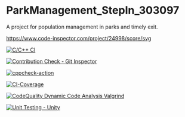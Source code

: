 # ParkManagement_StepIn_303097
A project for population management in parks and timely exit.


https://www.code-inspector.com/project/24998/score/svg

[![C/C++ CI](https://github.com/UdayKiran2100/ParkManagement_StepIn_303097/actions/workflows/c-build.yml/badge.svg)](https://github.com/UdayKiran2100/ParkManagement_StepIn_303097/actions/workflows/c-build.yml)

[![Contribution Check - Git Inspector](https://github.com/UdayKiran2100/ParkManagement_StepIn_303097/actions/workflows/git-inspect.yml/badge.svg)](https://github.com/UdayKiran2100/ParkManagement_StepIn_303097/actions/workflows/git-inspect.yml)

[![cppcheck-action](https://github.com/UdayKiran2100/ParkManagement_StepIn_303097/actions/workflows/cppcheck.yml/badge.svg)](https://github.com/UdayKiran2100/ParkManagement_StepIn_303097/actions/workflows/cppcheck.yml)

[![CI-Coverage](https://github.com/UdayKiran2100/ParkManagement_StepIn_303097/actions/workflows/gcov.yml/badge.svg)](https://github.com/UdayKiran2100/ParkManagement_StepIn_303097/actions/workflows/gcov.yml)

[![CodeQuality Dynamic Code Analysis Valgrind](https://github.com/UdayKiran2100/ParkManagement_StepIn_303097/actions/workflows/dynamic.yml/badge.svg)](https://github.com/UdayKiran2100/ParkManagement_StepIn_303097/actions/workflows/dynamic.yml)

[![Unit Testing - Unity](https://github.com/UdayKiran2100/ParkManagement_StepIn_303097/actions/workflows/uni-test.yml/badge.svg)](https://github.com/UdayKiran2100/ParkManagement_StepIn_303097/actions/workflows/uni-test.yml)

